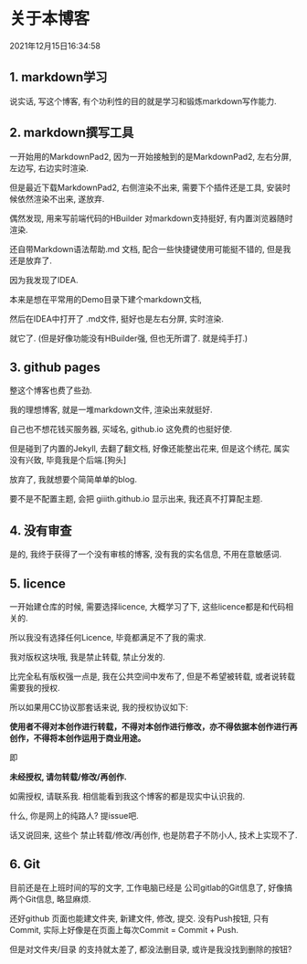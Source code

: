 # 关于本博客
2021年12月15日16:34:58

## 1. markdown学习
说实话, 写这个博客, 有个功利性的目的就是学习和锻炼markdown写作能力.
## 2. markdown撰写工具
一开始用的MarkdownPad2, 因为一开始接触到的是MarkdownPad2, 左右分屏, 左边写, 右边实时渲染.

但是最近下载MarkdownPad2, 右侧渲染不出来, 需要下个插件还是工具, 安装时候依然渲染不出来, 遂放弃.

偶然发现, 用来写前端代码的HBuilder 对markdown支持挺好, 有内置浏览器随时渲染.

还自带Markdown语法帮助.md 文档, 配合一些快捷键使用可能挺不错的, 但是我还是放弃了.

因为我发现了IDEA.

本来是想在平常用的Demo目录下建个markdown文档,

然后在IDEA中打开了 .md文件, 挺好也是左右分屏, 实时渲染.

就它了. (但是好像功能没有HBuilder强, 但也无所谓了. 就是纯手打.)

## 3. github pages
整这个博客也费了些劲.

我的理想博客, 就是一堆markdown文件, 渲染出来就挺好.

自己也不想花钱买服务器, 买域名, github.io 这免费的也挺好使.

但是碰到了内置的Jekyll, 去翻了翻文档, 好像还能整出花来, 但是这个绣花, 属实没有兴致, 毕竟我是个后端.\[狗头\]

放弃了, 我就想要个简简单单的blog. 

要不是不配置主题, 会把 giiith.github.io 显示出来, 我还真不打算配主题.

## 4. 没有审查
是的, 我终于获得了一个没有审核的博客, 没有我的实名信息, 不用在意敏感词.

## 5. licence
一开始建仓库的时候, 需要选择licence, 大概学习了下, 这些licence都是和代码相关的.

所以我没有选择任何Licence, 毕竟都满足不了我的需求.

我对版权这块哦, 我是禁止转载, 禁止分发的. 

比完全私有版权强一点是, 我在公共空间中发布了, 但是不希望被转载, 或者说转载需要我的授权.

所以如果用CC协议那套话来说, 我的授权协议如下:

**使用者不得对本创作进行转载，不得对本创作进行修改，亦不得依据本创作进行再创作，不得将本创作运用于商业用途。**

即

**未经授权, 请勿转载/修改/再创作.**

如需授权, 请联系我. 相信能看到我这个博客的都是现实中认识我的.

什么, 你是网上的纯路人? 提issue吧. 

话又说回来, 这些个 禁止转载/修改/再创作, 也是防君子不防小人, 技术上实现不了.

## 6. Git
目前还是在上班时间的写的文字, 工作电脑已经是 公司gitlab的Git信息了, 好像搞两个Git信息, 略显麻烦.

还好github 页面也能建文件夹, 新建文件, 修改, 提交. 没有Push按钮, 只有Commit, 实际上好像是在页面上每次Commit = Commit + Push.

但是对文件夹/目录 的支持就太差了, 都没法删目录, 或许是我没找到删除的按钮?

